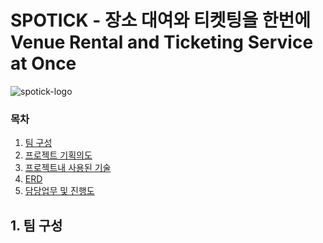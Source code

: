 # SPOTICK - 장소 대여와 티켓팅을 한번에<br>Venue Rental and Ticketing Service at Once
![spotick-logo](https://github.com/spotick/spotick/assets/142222091/4af6c9ba-df10-4fe9-9478-2db17d55ae3e)

### 목차
1. [팀 구성]()
2. [프로젝트 기획의도]()
3. [프로젝트내 사용된 기술]()
4. [ERD]()
5. [담당업무 및 진행도]()

## 1. 팀 구성
    
